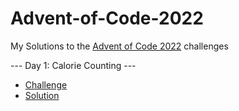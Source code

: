 # Advent-of-Code-2022
My Solutions to the [Advent of Code 2022](https://adventofcode.com) challenges

--- Day 1: Calorie Counting ---
* [Challenge](https://adventofcode.com/2022/day/1)
* [Solution](./day1)
